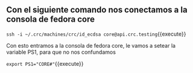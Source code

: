 
## Con el siguiente comando nos conectamos a la consola de fedora core 

``ssh -i ~/.crc/machines/crc/id_ecdsa core@api.crc.testing``{{execute}}

Con esto entramos a la consola de fedora core, le vamos a setear la variable PS1, para que no nos confundamos

``export PS1="CORE#"``{{execute}}

